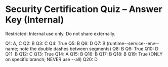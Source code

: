 # Security Certification Quiz – Answer Key (Internal)

Restricted: Internal use only. Do not share externally.

Q1: A, C
Q2: B
Q3: C
Q4: True
Q5: B
Q6: D
Q7: B (runtime--service--env--name; note the double dashes between segments)
Q8: B
Q9: True
Q10: D
Q11: B
Q12: C
Q13: True
Q14: A
Q15: B
Q16: B
Q17: B
Q18: B
Q19: True (ONLY on specific branch; NEVER use --all)
Q20: D
